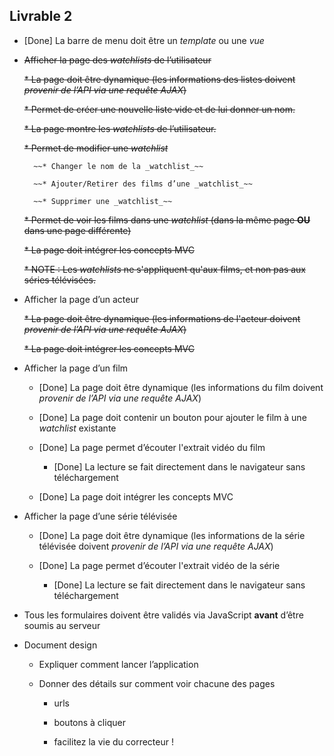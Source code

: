 ## Livrable 2

* [Done] La barre de menu doit être un *template* ou une *vue*

* ~~Afficher la page des _watchlists_ de l’utilisateur~~

    ~~* La page doit être dynamique (les informations des listes doivent *provenir de l’API via une requête AJAX*)~~

    ~~* Permet de créer une nouvelle liste vide et de lui donner un nom.~~

    ~~* La page montre les _watchlists_ de l’utilisateur.~~

    ~~* Permet de modifier une _watchlist_~~

        ~~* Changer le nom de la _watchlist_~~

        ~~* Ajouter/Retirer des films d’une _watchlist_~~

        ~~* Supprimer une _watchlist_~~

    ~~* Permet de voir les films dans une _watchlist_ (dans la même page **OU** dans une page différente)~~

    ~~* La page doit intégrer les concepts MVC~~

    ~~* NOTE : Les _watchlists_ ne s'appliquent qu'aux films, et non pas aux séries télévisées.~~

* Afficher la page d’un acteur

    ~~* La page doit être dynamique (les informations de l'acteur doivent *provenir de l’API via une requête AJAX*)~~

    ~~* La page doit intégrer les concepts MVC~~

* Afficher la page d’un film

    * [Done] La page doit être dynamique (les informations du film doivent *provenir de l’API via une requête AJAX*)

    * [Done] La page doit contenir un bouton pour ajouter le film à une _watchlist_ existante

    * [Done] La page permet d’écouter l'extrait vidéo du film

        * [Done] La lecture se fait directement dans le navigateur sans téléchargement

    * [Done] La page doit intégrer les concepts MVC

* Afficher la page d’une série télévisée

    * [Done] La page doit être dynamique (les informations de la série télévisée doivent *provenir de l’API via une requête AJAX*)

    * [Done] La page permet d’écouter l'extrait vidéo de la série

        * [Done] La lecture se fait directement dans le navigateur sans téléchargement

* Tous les formulaires doivent être validés via JavaScript **avant** d’être soumis au serveur

* Document design

    * Expliquer comment lancer l’application

    * Donner des détails sur comment voir chacune des pages

        * urls

        * boutons à cliquer

        * facilitez la vie du correcteur !
